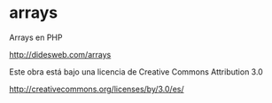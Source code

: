# arrays
Arrays en PHP
<br>

http://didesweb.com/arrays
<br>

Este obra está bajo una licencia de Creative Commons Attribution 3.0
<br>

http://creativecommons.org/licenses/by/3.0/es/<br>
